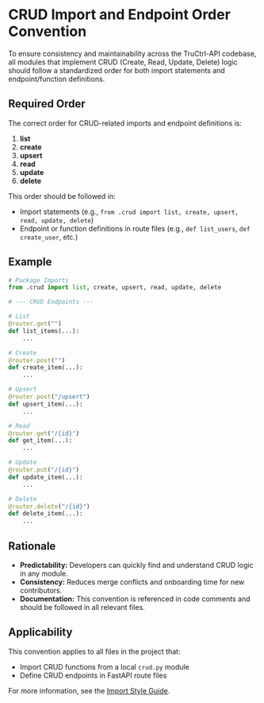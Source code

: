 # CRUD Import and Endpoint Order Convention

To ensure consistency and maintainability across the TruCtrl-API codebase, all modules that implement CRUD (Create, Read, Update, Delete) logic should follow a standardized order for both import statements and endpoint/function definitions.

## Required Order

The correct order for CRUD-related imports and endpoint definitions is:

1. **list**
2. **create**
3. **upsert**
4. **read**
5. **update**
6. **delete**

This order should be followed in:
- Import statements (e.g., `from .crud import list, create, upsert, read, update, delete`)
- Endpoint or function definitions in route files (e.g., `def list_users`, `def create_user`, etc.)

## Example

```python
# Package Imports
from .crud import list, create, upsert, read, update, delete

# --- CRUD Endpoints ---

# List
@router.get("")
def list_items(...):
    ...

# Create
@router.post("")
def create_item(...):
    ...

# Upsert
@router.post("/upsert")
def upsert_item(...):
    ...

# Read
@router.get("/{id}")
def get_item(...):
    ...

# Update
@router.put("/{id}")
def update_item(...):
    ...

# Delete
@router.delete("/{id}")
def delete_item(...):
    ...
```

## Rationale

- **Predictability:** Developers can quickly find and understand CRUD logic in any module.
- **Consistency:** Reduces merge conflicts and onboarding time for new contributors.
- **Documentation:** This convention is referenced in code comments and should be followed in all relevant files.

## Applicability

This convention applies to all files in the project that:
- Import CRUD functions from a local `crud.py` module
- Define CRUD endpoints in FastAPI route files

For more information, see the [Import Style Guide](import-style-guide.md).
